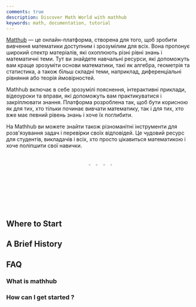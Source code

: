 ```yaml
---
comments: true
description: Discover Math World with mathhub
keywords: math, documentation, tutorial
---
```



[Matthub](https://nerbivol.github.io/mathhub/) — це онлайн-платформа, створена для того, щоб зробити вивчення математики доступним і зрозумілим для всіх. Вона пропонує широкий спектр матеріалів, які охоплюють різні рівні знань і математичні теми. Тут ви знайдете навчальні ресурси, які допоможуть вам краще зрозуміти основи математики, такі як алгебра, геометрія та статистика, а також більш складні теми, наприклад, диференціальні рівняння або теорія ймовірностей.

Mathhub включає в себе зрозумілі пояснення, інтерактивні приклади, відеоуроки та вправи, які допоможуть вам практикуватися і закріплювати знання. Платформа розроблена так, щоб бути корисною як для тих, хто тільки починає вивчати математику, так і для тих, хто вже має певний рівень знань і хоче їх поглибити.

На Mathhub ви можете знайти також різноманітні інструменти для розв'язування задач і перевірки своїх відповідей. Це чудовий ресурс для студентів, викладачів і всіх, хто просто цікавиться математикою і хоче поліпшити свої навички.
<div align="center">
  <br>
  <a href="https://nerbivol.github.io/mathhub/"><img src="https://github.com/ultralytics/assets/raw/main/social/logo-social-github.png" width="3%" alt="Ultralytics GitHub"></a>
  <img src="https://github.com/ultralytics/assets/raw/main/social/logo-transparent.png" width="3%" alt="space">
  <a href="https://www.linkedin.com/in/serhii-biruk/"><img src="https://github.com/ultralytics/assets/raw/main/social/logo-social-linkedin.png" width="3%" alt="Ultralytics LinkedIn"></a>
  <img src="https://github.com/ultralytics/assets/raw/main/social/logo-transparent.png" width="3%" alt="space">
</div>

## Where to Start

## A Brief History

## FAQ

### What is mathhub

### How can I get started ?
